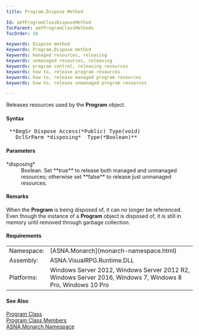 ```yaml
---
title: Program.Dispose Method

Id: amfProgramClassDisposeMethod
TocParent: amfProgramClassMethods
TocOrder: 10

keywords: Dispose method
keywords: Program.Dispose method
keywords: managed resources, releasing
keywords: unmanaged resources, releasing
keywords: program control, releasing resources
keywords: how to, release program resources
keywords: how to, release managed program resources
keywords: how to, release unmanaged program resources

---
```


Releases resources used by the **Program** object.
<!-- start -->

#### Syntax
<pre class="syntax"> **BegSr Dispose Access(*Public) Type(void)
   DclSrParm *disposing*  Type(*Boolean)**       </pre>

#### Parameters
<dl>
        <dt>
 *disposing* 
        </dt>
        <dd>Boolean. Set 
 **true**  to release both managed and unmanaged
        resources; otherwise set 
 **false**  to release just unmanaged
        resources.</dd>
</dl>

#### Remarks
When the **Program** is being disposed of, it can no longer be referenced. Even though the instance of a **Program** object is disposed of, it is still in memory until removed through garbage collection.
<!-- -->

 <!-- start -->

#### Requirements
<table class="dttable" cellspacing="0" cellpadding="4" width="60%">
           <colgroup>
            <col width="15%" style="font-weight:bold" />
            <col width="85%" />
          </colgroup>
          <tr>
            <td>Namespace:</td>
            <td>[ASNA.Monarch](monarch-namespace.html)</td>
          </tr>
          <tr>
            <td>Assembly:</td>
            <td>ASNA.VisualRPG.Runtime.DLL</td>
          </tr>
         <tr>
            <td>Platforms:</td>
            <td> Windows Server 2012, Windows Server 2012 R2, Windows Server 2016, Windows 7, Windows 8 Pro, Windows 10 Pro</td>
         </tr>
</table>

<!-- end -->

#### See Also
[Program Class](program-class.html) <br /> [Program Class Members](program-class-members.html) <br /> [ASNA.Monarch Namespace](monarch-namespace.html) 
